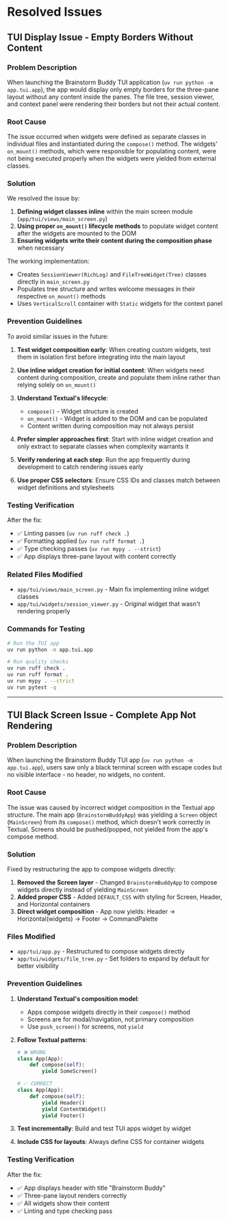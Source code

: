 # Resolved Issues

## TUI Display Issue - Empty Borders Without Content

### Problem Description
When launching the Brainstorm Buddy TUI application (`uv run python -m app.tui.app`), the app would display only empty borders for the three-pane layout without any content inside the panes. The file tree, session viewer, and context panel were rendering their borders but not their actual content.

### Root Cause
The issue occurred when widgets were defined as separate classes in individual files and instantiated during the `compose()` method. The widgets' `on_mount()` methods, which were responsible for populating content, were not being executed properly when the widgets were yielded from external classes.

### Solution
We resolved the issue by:

1. **Defining widget classes inline** within the main screen module (`app/tui/views/main_screen.py`)
2. **Using proper `on_mount()` lifecycle methods** to populate widget content after the widgets are mounted to the DOM
3. **Ensuring widgets write their content during the composition phase** when necessary

The working implementation:
- Creates `SessionViewer(RichLog)` and `FileTreeWidget(Tree)` classes directly in `main_screen.py`
- Populates tree structure and writes welcome messages in their respective `on_mount()` methods
- Uses `VerticalScroll` container with `Static` widgets for the context panel

### Prevention Guidelines

To avoid similar issues in the future:

1. **Test widget composition early**: When creating custom widgets, test them in isolation first before integrating into the main layout

2. **Use inline widget creation for initial content**: When widgets need content during composition, create and populate them inline rather than relying solely on `on_mount()`

3. **Understand Textual's lifecycle**:
   - `compose()` - Widget structure is created
   - `on_mount()` - Widget is added to the DOM and can be populated
   - Content written during composition may not always persist

4. **Prefer simpler approaches first**: Start with inline widget creation and only extract to separate classes when complexity warrants it

5. **Verify rendering at each step**: Run the app frequently during development to catch rendering issues early

6. **Use proper CSS selectors**: Ensure CSS IDs and classes match between widget definitions and stylesheets

### Testing Verification
After the fix:
- ✅ Linting passes (`uv run ruff check .`)
- ✅ Formatting applied (`uv run ruff format .`)
- ✅ Type checking passes (`uv run mypy . --strict`)
- ✅ App displays three-pane layout with content correctly

### Related Files Modified
- `app/tui/views/main_screen.py` - Main fix implementing inline widget classes
- `app/tui/widgets/session_viewer.py` - Original widget that wasn't rendering properly

### Commands for Testing
```bash
# Run the TUI app
uv run python -m app.tui.app

# Run quality checks
uv run ruff check .
uv run ruff format .
uv run mypy . --strict
uv run pytest -q
```

---

## TUI Black Screen Issue - Complete App Not Rendering

### Problem Description
When launching the Brainstorm Buddy TUI app (`uv run python -m app.tui.app`), users saw only a black terminal screen with escape codes but no visible interface - no header, no widgets, no content.

### Root Cause
The issue was caused by incorrect widget composition in the Textual app structure. The main app (`BrainstormBuddyApp`) was yielding a `Screen` object (`MainScreen`) from its `compose()` method, which doesn't work correctly in Textual. Screens should be pushed/popped, not yielded from the app's compose method.

### Solution
Fixed by restructuring the app to compose widgets directly:

1. **Removed the Screen layer** - Changed `BrainstormBuddyApp` to compose widgets directly instead of yielding `MainScreen`
2. **Added proper CSS** - Added `DEFAULT_CSS` with styling for Screen, Header, and Horizontal containers
3. **Direct widget composition** - App now yields: Header → Horizontal(widgets) → Footer → CommandPalette

### Files Modified
- `app/tui/app.py` - Restructured to compose widgets directly
- `app/tui/widgets/file_tree.py` - Set folders to expand by default for better visibility

### Prevention Guidelines

1. **Understand Textual's composition model**:
   - Apps compose widgets directly in their `compose()` method
   - Screens are for modal/navigation, not primary composition
   - Use `push_screen()` for screens, not `yield`

2. **Follow Textual patterns**:
   ```python
   # ❌ WRONG
   class App(App):
       def compose(self):
           yield SomeScreen()

   # ✅ CORRECT
   class App(App):
       def compose(self):
           yield Header()
           yield ContentWidget()
           yield Footer()
   ```

3. **Test incrementally**: Build and test TUI apps widget by widget

4. **Include CSS for layouts**: Always define CSS for container widgets

### Testing Verification
After the fix:
- ✅ App displays header with title "Brainstorm Buddy"
- ✅ Three-pane layout renders correctly
- ✅ All widgets show their content
- ✅ Linting and type checking pass
